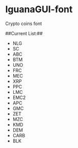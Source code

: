 # IguanaGUI-font
Crypto coins font

##Current List:##
- NLG
- SC
- ABC
- BTM
- UNO
- FRC
- MEC
- XRP
- PPC
- LMC
- EMC2
- APC
- GMC
- ZET
- MZC
- KMD
- DEM
- CARB
- BLK